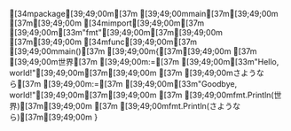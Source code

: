 [34mpackage[39;49;00m[37m [39;49;00mmain[37m[39;49;00m
[37m[39;49;00m
[34mimport[39;49;00m[37m [39;49;00m[33m"fmt"[39;49;00m[37m[39;49;00m
[37m[39;49;00m
[34mfunc[39;49;00m[37m [39;49;00mmain()[37m [39;49;00m{[37m[39;49;00m
[37m    [39;49;00m世界[37m [39;49;00m:=[37m [39;49;00m[33m"Hello, world!"[39;49;00m[37m[39;49;00m
[37m    [39;49;00mさようなら[37m [39;49;00m:=[37m [39;49;00m[33m"Goodbye, world!"[39;49;00m[37m[39;49;00m
[37m    [39;49;00mfmt.Println(世界)[37m[39;49;00m
[37m    [39;49;00mfmt.Println(さようなら)[37m[39;49;00m
}
